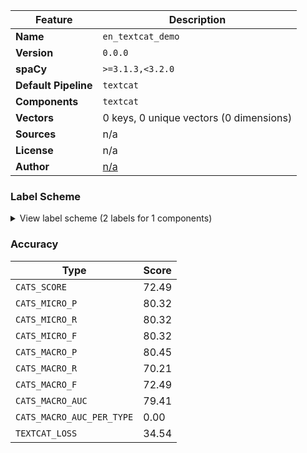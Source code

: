 | Feature | Description |
| --- | --- |
| **Name** | `en_textcat_demo` |
| **Version** | `0.0.0` |
| **spaCy** | `>=3.1.3,<3.2.0` |
| **Default Pipeline** | `textcat` |
| **Components** | `textcat` |
| **Vectors** | 0 keys, 0 unique vectors (0 dimensions) |
| **Sources** | n/a |
| **License** | n/a |
| **Author** | [n/a]() |

### Label Scheme

<details>

<summary>View label scheme (2 labels for 1 components)</summary>

| Component | Labels |
| --- | --- |
| **`textcat`** | `DISASTER`, `OTHER` |

</details>

### Accuracy

| Type | Score |
| --- | --- |
| `CATS_SCORE` | 72.49 |
| `CATS_MICRO_P` | 80.32 |
| `CATS_MICRO_R` | 80.32 |
| `CATS_MICRO_F` | 80.32 |
| `CATS_MACRO_P` | 80.45 |
| `CATS_MACRO_R` | 70.21 |
| `CATS_MACRO_F` | 72.49 |
| `CATS_MACRO_AUC` | 79.41 |
| `CATS_MACRO_AUC_PER_TYPE` | 0.00 |
| `TEXTCAT_LOSS` | 34.54 |